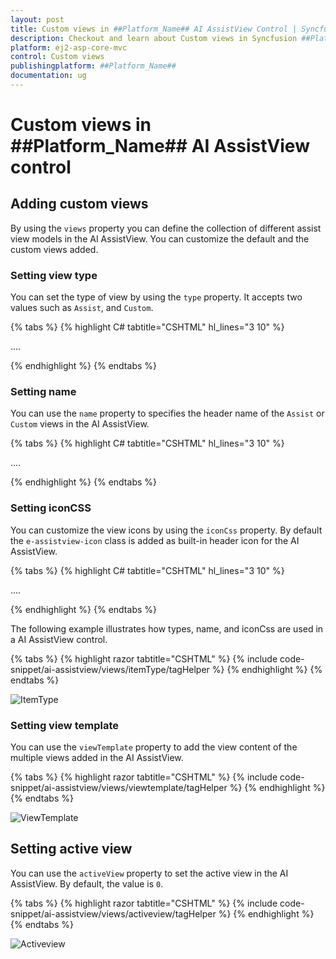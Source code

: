 ```yaml
---
layout: post
title: Custom views in ##Platform_Name## AI AssistView Control | Syncfusion
description: Checkout and learn about Custom views in Syncfusion ##Platform_Name## AI AssistView control of Syncfusion Essential JS 2 and more.
platform: ej2-asp-core-mvc
control: Custom views
publishingplatform: ##Platform_Name##
documentation: ug
---
```


# Custom views in ##Platform_Name## AI AssistView control

## Adding custom views

By using the `views` property you can define the collection of different assist view models in the AI AssistView. You can customize the default and the custom views added.

### Setting view type

You can set the type of view by using the `type` property. It accepts two values such as `Assist`, and `Custom`.

{% tabs %}
{% highlight C# tabtitle="CSHTML" hl_lines="3 10" %}

<ejs-aiassistview id="aiAssistView">
    <e-aiassistview-views>
        <e-aiassistview-view type="Assist"></e-aiassistview-view>
        <e-aiassistview-view type="Custom"></e-aiassistview-view>
    </e-aiassistview-views>
</ejs-aiassistview>
....

{% endhighlight %}
{% endtabs %}

### Setting name

You can use the `name` property to specifies the header name of the `Assist` or `Custom` views in the AI AssistView.

{% tabs %}
{% highlight C# tabtitle="CSHTML" hl_lines="3 10" %}

<ejs-aiassistview id="aiAssistView">
    <e-aiassistview-views>
        <e-aiassistview-view name="Prompt"></e-aiassistview-view>
        <e-aiassistview-view type="Custom" name="Response"></e-aiassistview-view>
    </e-aiassistview-views>
</ejs-aiassistview>
....

{% endhighlight %}
{% endtabs %}

### Setting iconCSS

You can customize the view icons by using the `iconCss` property. By default the `e-assistview-icon` class is added as built-in header icon for the AI AssistView.

{% tabs %}
{% highlight C# tabtitle="CSHTML" hl_lines="3 10" %}

<ejs-aiassistview id="aiAssistView">
    <e-aiassistview-views>
        <e-aiassistview-view iconCss="e-icons e-assistview-icon"></e-aiassistview-view>
        <e-aiassistview-view type="Custom" iconCss="e-icons e-comment-show"></e-aiassistview-view>
    </e-aiassistview-views>
</ejs-aiassistview>
....

{% endhighlight %}
{% endtabs %}

The following example illustrates how types, name, and iconCss are used in a AI AssistView control.

{% tabs %}
{% highlight razor tabtitle="CSHTML" %}
{% include code-snippet/ai-assistview/views/itemType/tagHelper %}
{% endhighlight %}
{% endtabs %}

![ItemType](images/itemType.png)

### Setting view template 

You can use the `viewTemplate` property to add the view content of the multiple views added in the AI AssistView.

{% tabs %}
{% highlight razor tabtitle="CSHTML" %}
{% include code-snippet/ai-assistview/views/viewtemplate/tagHelper %}
{% endhighlight %}
{% endtabs %}

![ViewTemplate](images/viewtemplate.png)

## Setting active view

You can use the `activeView` property to set the active view in the AI AssistView. By default, the value is `0`.

{% tabs %}
{% highlight razor tabtitle="CSHTML" %}
{% include code-snippet/ai-assistview/views/activeview/tagHelper %}
{% endhighlight %}
{% endtabs %}

![Activeview](images/activeview.png)
